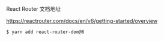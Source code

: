 React Router 文档地址

https://reactrouter.com/docs/en/v6/getting-started/overview

```bash
$ yarn add react-router-dom@6
```

